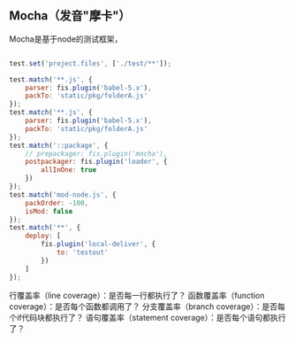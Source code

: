 
## Mocha（发音"摩卡"）
Mocha是基于node的测试框架，

```javascript

test.set('project.files', ['./test/**']);

test.match('**.js', {
    parser: fis.plugin('babel-5.x'),
    packTo: 'static/pkg/folderA.js'
});
test.match('**.js', {
    parser: fis.plugin('babel-5.x'),
    packTo: 'static/pkg/folderA.js'
});
test.match('::package', {
    // prepackager: fis.plugin('mocha'),
    postpackager: fis.plugin('loader', {
        allInOne: true
    })
});
test.match('mod-node.js', {
    packOrder: -100,
    isMod: false
});
test.match('**', {
    deploy: [
        fis.plugin('local-deliver', {
            to: 'testout'
        })
    ]
});
```
行覆盖率（line coverage）：是否每一行都执行了？
函数覆盖率（function coverage）：是否每个函数都调用了？
分支覆盖率（branch coverage）：是否每个if代码块都执行了？
语句覆盖率（statement coverage）：是否每个语句都执行了？
